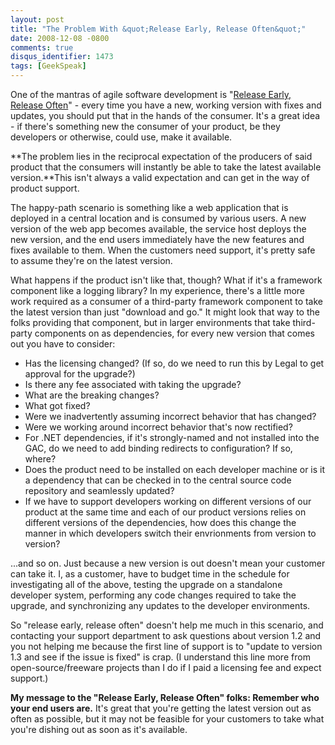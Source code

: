 ```yaml
---
layout: post
title: "The Problem With &quot;Release Early, Release Often&quot;"
date: 2008-12-08 -0800
comments: true
disqus_identifier: 1473
tags: [GeekSpeak]
---
```

One of the mantras of agile software development is "[Release Early,
Release
Often](http://www.google.com/search?q=release+early+often+agile)" -
every time you have a new, working version with fixes and updates, you
should put that in the hands of the consumer. It's a great idea - if
there's something new the consumer of your product, be they developers
or otherwise, could use, make it available.

**The problem lies in the reciprocal expectation of the producers of
said product that the consumers will instantly be able to take the
latest available version.**This isn't always a valid expectation and can
get in the way of product support.

The happy-path scenario is something like a web application that is
deployed in a central location and is consumed by various users. A new
version of the web app becomes available, the service host deploys the
new version, and the end users immediately have the new features and
fixes available to them. When the customers need support, it's pretty
safe to assume they're on the latest version.

What happens if the product isn't like that, though? What if it's a
framework component like a logging library? In my experience, there's a
little more work required as a consumer of a third-party framework
component to take the latest version than just "download and go." It
might look that way to the folks providing that component, but in larger
environments that take third-party components on as dependencies, for
every new version that comes out you have to consider:

-   Has the licensing changed? (If so, do we need to run this by Legal
    to get approval for the upgrade?)
-   Is there any fee associated with taking the upgrade?
-   What are the breaking changes?
-   What got fixed?
-   Were we inadvertently assuming incorrect behavior that has changed?
-   Were we working around incorrect behavior that's now rectified?
-   For .NET dependencies, if it's strongly-named and not installed into
    the GAC, do we need to add binding redirects to configuration? If
    so, where?
-   Does the product need to be installed on each developer machine or
    is it a dependency that can be checked in to the central source code
    repository and seamlessly updated?
-   If we have to support developers working on different versions of
    our product at the same time and each of our product versions relies
    on different versions of the dependencies, how does this change the
    manner in which developers switch their envrionments from version to
    version?

...and so on. Just because a new version is out doesn't mean your
customer can take it. I, as a customer, have to budget time in the
schedule for investigating all of the above, testing the upgrade on a
standalone developer system, performing any code changes required to
take the upgrade, and synchronizing any updates to the developer
environments.

So "release early, release often" doesn't help me much in this scenario,
and contacting your support department to ask questions about version
1.2 and you not helping me because the first line of support is to
"update to version 1.3 and see if the issue is fixed" is crap. (I
understand this line more from open-source/freeware projects than I do
if I paid a licensing fee and expect support.)

**My message to the "Release Early, Release Often" folks: Remember who
your end users are.** It's great that you're getting the latest version
out as often as possible, but it may not be feasible for your customers
to take what you're dishing out as soon as it's available.

